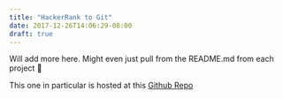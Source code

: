 ```yaml
---
title: "HackerRank to Git"
date: 2017-12-26T14:06:29-08:00
draft: true
---
```


Will add more here. Might even just pull from the README.md from each project 🤔

This one in particular is hosted at this [Github Repo](https://github.com/jlindsay90/hackerrank-to-git)

<!-- TODO extract project README here -->
